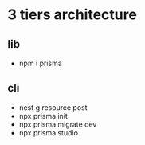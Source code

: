# 3 tiers architecture

## lib
- npm i prisma

## cli
- nest g resource post
- npx prisma init
- npx prisma migrate dev
- npx prisma studio